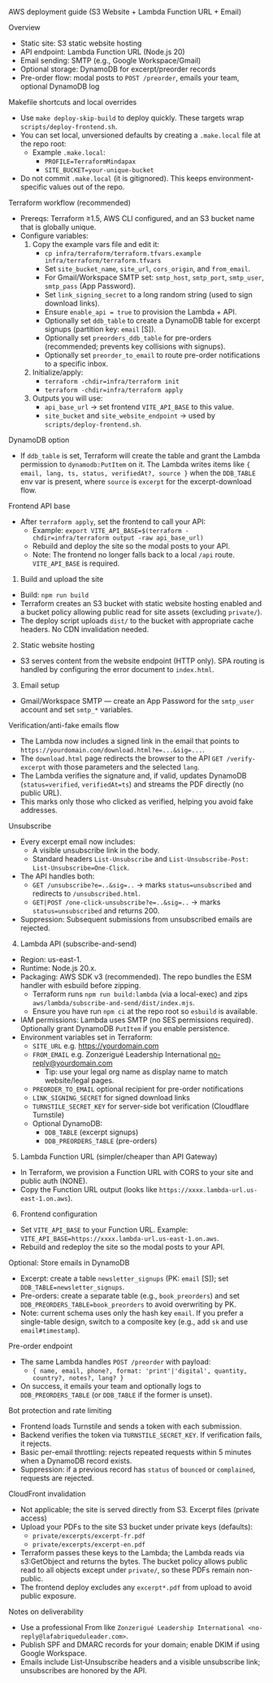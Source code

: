 AWS deployment guide (S3 Website + Lambda Function URL + Email)

Overview
- Static site: S3 static website hosting
- API endpoint: Lambda Function URL (Node.js 20)
- Email sending: SMTP (e.g., Google Workspace/Gmail)
- Optional storage: DynamoDB for excerpt/preorder records
- Pre-order flow: modal posts to `POST /preorder`, emails your team, optional DynamoDB log

Makefile shortcuts and local overrides
- Use `make deploy-skip-build` to deploy quickly. These targets wrap `scripts/deploy-frontend.sh`.
- You can set local, unversioned defaults by creating a `.make.local` file at the repo root:
  - Example `.make.local`:
    - `PROFILE=TerraformMindapax`
    - `SITE_BUCKET=your-unique-bucket`
- Do not commit `.make.local` (it is gitignored). This keeps environment-specific values out of the repo.

Terraform workflow (recommended)
- Prereqs: Terraform ≥1.5, AWS CLI configured, and an S3 bucket name that is globally unique.
- Configure variables:
  1) Copy the example vars file and edit it:
     - `cp infra/terraform/terraform.tfvars.example infra/terraform/terraform.tfvars`
     - Set `site_bucket_name`, `site_url`, `cors_origin`, and `from_email`.
     - For Gmail/Workspace SMTP set: `smtp_host`, `smtp_port`, `smtp_user`, `smtp_pass` (App Password).
     - Set `link_signing_secret` to a long random string (used to sign download links).
     - Ensure `enable_api = true` to provision the Lambda + API.
     - Optionally set `ddb_table` to create a DynamoDB table for excerpt signups (partition key: `email` [S]).
     - Optionally set `preorders_ddb_table` for pre-orders (recommended; prevents key collisions with signups).
     - Optionally set `preorder_to_email` to route pre-order notifications to a specific inbox.
  2) Initialize/apply:
     - `terraform -chdir=infra/terraform init`
     - `terraform -chdir=infra/terraform apply`
  3) Outputs you will use:
     - `api_base_url` → set frontend `VITE_API_BASE` to this value.
     - `site_bucket` and `site_website_endpoint` → used by `scripts/deploy-frontend.sh`.

DynamoDB option
- If `ddb_table` is set, Terraform will create the table and grant the Lambda permission to `dynamodb:PutItem` on it. The Lambda writes items like `{ email, lang, ts, status, verifiedAt?, source }` when the `DDB_TABLE` env var is present, where `source` is `excerpt` for the excerpt-download flow.

Frontend API base
- After `terraform apply`, set the frontend to call your API:
  - Example: `export VITE_API_BASE=$(terraform -chdir=infra/terraform output -raw api_base_url)`
  - Rebuild and deploy the site so the modal posts to your API.
  - Note: The frontend no longer falls back to a local `/api` route. `VITE_API_BASE` is required.

1) Build and upload the site
- Build: `npm run build`
- Terraform creates an S3 bucket with static website hosting enabled and a bucket policy allowing public read for site assets (excluding `private/`).
- The deploy script uploads `dist/` to the bucket with appropriate cache headers. No CDN invalidation needed.

2) Static website hosting
- S3 serves content from the website endpoint (HTTP only). SPA routing is handled by configuring the error document to `index.html`.

3) Email setup
- Gmail/Workspace SMTP — create an App Password for the `smtp_user` account and set `smtp_*` variables.

Verification/anti-fake emails flow
- The Lambda now includes a signed link in the email that points to `https://yourdomain.com/download.html?e=...&sig=...`.
- The `download.html` page redirects the browser to the API `GET /verify-excerpt` with those parameters and the selected `lang`.
- The Lambda verifies the signature and, if valid, updates DynamoDB (`status=verified`, `verifiedAt=ts`) and streams the PDF directly (no public URL).
- This marks only those who clicked as verified, helping you avoid fake addresses.

Unsubscribe
- Every excerpt email now includes:
  - A visible unsubscribe link in the body.
  - Standard headers `List-Unsubscribe` and `List-Unsubscribe-Post: List-Unsubscribe=One-Click`.
- The API handles both:
  - `GET /unsubscribe?e=..&sig=..` → marks `status=unsubscribed` and redirects to `/unsubscribed.html`.
  - `GET|POST /one-click-unsubscribe?e=..&sig=..` → marks `status=unsubscribed` and returns 200.
- Suppression: Subsequent submissions from unsubscribed emails are rejected.

4) Lambda API (subscribe-and-send)
- Region: us-east-1.
- Runtime: Node.js 20.x.
- Packaging: AWS SDK v3 (recommended). The repo bundles the ESM handler with esbuild before zipping.
  - Terraform runs `npm run build:lambda` (via a local-exec) and zips `aws/lambda/subscribe-and-send/dist/index.mjs`.
  - Ensure you have run `npm ci` at the repo root so `esbuild` is available.
- IAM permissions: Lambda uses SMTP (no SES permissions required). Optionally grant DynamoDB `PutItem` if you enable persistence.
- Environment variables set in Terraform:
  - `SITE_URL` e.g. https://yourdomain.com
  - `FROM_EMAIL` e.g. Zonzerigué Leadership International <no-reply@yourdomain.com>
    - Tip: use your legal org name as display name to match website/legal pages.
  - `PREORDER_TO_EMAIL` optional recipient for pre-order notifications
  - `LINK_SIGNING_SECRET` for signed download links
  - `TURNSTILE_SECRET_KEY` for server-side bot verification (Cloudflare Turnstile)
  - Optional DynamoDB:
    - `DDB_TABLE` (excerpt signups)
    - `DDB_PREORDERS_TABLE` (pre-orders)

5) Lambda Function URL (simpler/cheaper than API Gateway)
- In Terraform, we provision a Function URL with CORS to your site and public auth (NONE).
- Copy the Function URL output (looks like `https://xxxx.lambda-url.us-east-1.on.aws`).

6) Frontend configuration
- Set `VITE_API_BASE` to your Function URL. Example: `VITE_API_BASE=https://xxxx.lambda-url.us-east-1.on.aws`.
- Rebuild and redeploy the site so the modal posts to your API.

Optional: Store emails in DynamoDB
- Excerpt: create a table `newsletter_signups` (PK: `email` [S]); set `DDB_TABLE=newsletter_signups`.
- Pre-orders: create a separate table (e.g., `book_preorders`) and set `DDB_PREORDERS_TABLE=book_preorders` to avoid overwriting by PK.
- Note: current schema uses only the hash key `email`. If you prefer a single-table design, switch to a composite key (e.g., add `sk` and use `email#timestamp`).

Pre-order endpoint
- The same Lambda handles `POST /preorder` with payload:
  - `{ name, email, phone?, format: 'print'|'digital', quantity, country?, notes?, lang? }`
- On success, it emails your team and optionally logs to `DDB_PREORDERS_TABLE` (or `DDB_TABLE` if the former is unset).

Bot protection and rate limiting
- Frontend loads Turnstile and sends a token with each submission.
- Backend verifies the token via `TURNSTILE_SECRET_KEY`. If verification fails, it rejects.
- Basic per-email throttling: rejects repeated requests within 5 minutes when a DynamoDB record exists.
- Suppression: if a previous record has `status` of `bounced` or `complained`, requests are rejected.

CloudFront invalidation
- Not applicable; the site is served directly from S3.
Excerpt files (private access)
- Upload your PDFs to the site S3 bucket under private keys (defaults):
  - `private/excerpts/excerpt-fr.pdf`
  - `private/excerpts/excerpt-en.pdf`
- Terraform passes these keys to the Lambda; the Lambda reads via s3:GetObject and returns the bytes. The bucket policy allows public read to all objects except under `private/`, so these PDFs remain non-public.
- The frontend deploy excludes any `excerpt*.pdf` from upload to avoid public exposure.

Notes on deliverability
- Use a professional From like `Zonzerigué Leadership International <no-reply@lafabriqueduleader.com>`.
- Publish SPF and DMARC records for your domain; enable DKIM if using Google Workspace.
- Emails include List‑Unsubscribe headers and a visible unsubscribe link; unsubscribes are honored by the API.
